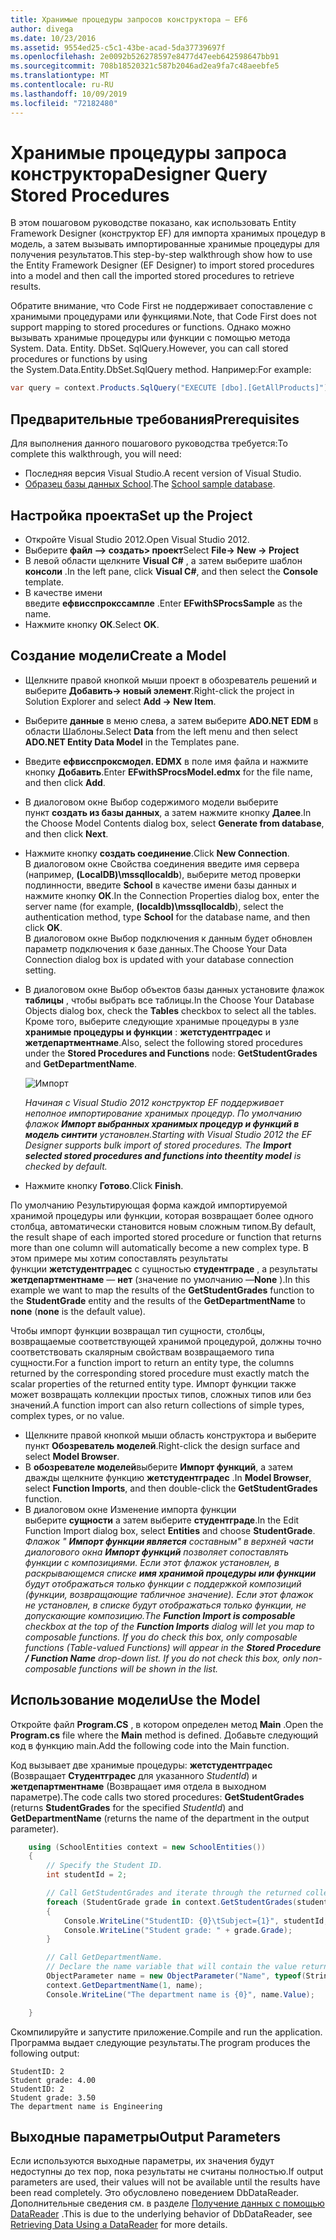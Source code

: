```yaml
---
title: Хранимые процедуры запросов конструктора — EF6
author: divega
ms.date: 10/23/2016
ms.assetid: 9554ed25-c5c1-43be-acad-5da37739697f
ms.openlocfilehash: 2e0092b526278597e8477d47eeb642598647bb91
ms.sourcegitcommit: 708b18520321c587b2046ad2ea9fa7c48aeebfe5
ms.translationtype: MT
ms.contentlocale: ru-RU
ms.lasthandoff: 10/09/2019
ms.locfileid: "72182480"
---
```

# <a name="designer-query-stored-procedures"></a><span data-ttu-id="25203-102">Хранимые процедуры запроса конструктора</span><span class="sxs-lookup"><span data-stu-id="25203-102">Designer Query Stored Procedures</span></span>
<span data-ttu-id="25203-103">В этом пошаговом руководстве показано, как использовать Entity Framework Designer (конструктор EF) для импорта хранимых процедур в модель, а затем вызывать импортированные хранимые процедуры для получения результатов.</span><span class="sxs-lookup"><span data-stu-id="25203-103">This step-by-step walkthrough show how to use the Entity Framework Designer (EF Designer) to import stored procedures into a model and then call the imported stored procedures to retrieve results.</span></span> 

<span data-ttu-id="25203-104">Обратите внимание, что Code First не поддерживает сопоставление с хранимыми процедурами или функциями.</span><span class="sxs-lookup"><span data-stu-id="25203-104">Note, that Code First does not support mapping to stored procedures or functions.</span></span> <span data-ttu-id="25203-105">Однако можно вызывать хранимые процедуры или функции с помощью метода System. Data. Entity. DbSet. SqlQuery.</span><span class="sxs-lookup"><span data-stu-id="25203-105">However, you can call stored procedures or functions by using the System.Data.Entity.DbSet.SqlQuery method.</span></span> <span data-ttu-id="25203-106">Например:</span><span class="sxs-lookup"><span data-stu-id="25203-106">For example:</span></span>
``` csharp
var query = context.Products.SqlQuery("EXECUTE [dbo].[GetAllProducts]")`;
```

## <a name="prerequisites"></a><span data-ttu-id="25203-107">Предварительные требования</span><span class="sxs-lookup"><span data-stu-id="25203-107">Prerequisites</span></span>

<span data-ttu-id="25203-108">Для выполнения данного пошагового руководства требуется:</span><span class="sxs-lookup"><span data-stu-id="25203-108">To complete this walkthrough, you will need:</span></span>

- <span data-ttu-id="25203-109">Последняя версия Visual Studio.</span><span class="sxs-lookup"><span data-stu-id="25203-109">A recent version of Visual Studio.</span></span>
- <span data-ttu-id="25203-110">[Образец базы данных School](~/ef6/resources/school-database.md).</span><span class="sxs-lookup"><span data-stu-id="25203-110">The [School sample database](~/ef6/resources/school-database.md).</span></span>

## <a name="set-up-the-project"></a><span data-ttu-id="25203-111">Настройка проекта</span><span class="sxs-lookup"><span data-stu-id="25203-111">Set up the Project</span></span>

-   <span data-ttu-id="25203-112">Откройте Visual Studio 2012.</span><span class="sxs-lookup"><span data-stu-id="25203-112">Open Visual Studio 2012.</span></span>
-   <span data-ttu-id="25203-113">Выберите **файл —&gt; создать&gt; проект**</span><span class="sxs-lookup"><span data-stu-id="25203-113">Select **File-&gt; New -&gt; Project**</span></span>
-   <span data-ttu-id="25203-114">В левой области щелкните **Visual C\#** , а затем выберите шаблон **консоли** .</span><span class="sxs-lookup"><span data-stu-id="25203-114">In the left pane, click **Visual C\#**, and then select the **Console** template.</span></span>
-   <span data-ttu-id="25203-115">В качестве имени введите **ефвисспрокссампле** .</span><span class="sxs-lookup"><span data-stu-id="25203-115">Enter **EFwithSProcsSample** as the name.</span></span>
-   <span data-ttu-id="25203-116">Нажмите кнопку **ОК**.</span><span class="sxs-lookup"><span data-stu-id="25203-116">Select **OK**.</span></span>

## <a name="create-a-model"></a><span data-ttu-id="25203-117">Создание модели</span><span class="sxs-lookup"><span data-stu-id="25203-117">Create a Model</span></span>

-   <span data-ttu-id="25203-118">Щелкните правой кнопкой мыши проект в обозреватель решений и выберите **Добавить-&gt; новый элемент**.</span><span class="sxs-lookup"><span data-stu-id="25203-118">Right-click the project in Solution Explorer and select **Add -&gt; New Item**.</span></span>
-   <span data-ttu-id="25203-119">Выберите **данные** в меню слева, а затем выберите **ADO.NET EDM** в области Шаблоны.</span><span class="sxs-lookup"><span data-stu-id="25203-119">Select **Data** from the left menu and then select **ADO.NET Entity Data Model** in the Templates pane.</span></span>
-   <span data-ttu-id="25203-120">Введите **ефвисспроксмодел. EDMX** в поле имя файла и нажмите кнопку **Добавить**.</span><span class="sxs-lookup"><span data-stu-id="25203-120">Enter **EFwithSProcsModel.edmx** for the file name, and then click **Add**.</span></span>
-   <span data-ttu-id="25203-121">В диалоговом окне Выбор содержимого модели выберите пункт **создать из базы данных**, а затем нажмите кнопку **Далее**.</span><span class="sxs-lookup"><span data-stu-id="25203-121">In the Choose Model Contents dialog box, select **Generate from database**, and then click **Next**.</span></span>
-   <span data-ttu-id="25203-122">Нажмите кнопку **создать соединение**.</span><span class="sxs-lookup"><span data-stu-id="25203-122">Click **New Connection**.</span></span>  
    <span data-ttu-id="25203-123">В диалоговом окне Свойства соединения введите имя сервера (например, **(LocalDB)\\mssqllocaldb**), выберите метод проверки подлинности, введите **School** в качестве имени базы данных и нажмите кнопку **ОК**.</span><span class="sxs-lookup"><span data-stu-id="25203-123">In the Connection Properties dialog box, enter the server name (for example, **(localdb)\\mssqllocaldb**), select the authentication method, type **School** for the database name, and then click **OK**.</span></span>  
    <span data-ttu-id="25203-124">В диалоговом окне Выбор подключения к данным будет обновлен параметр подключения к базе данных.</span><span class="sxs-lookup"><span data-stu-id="25203-124">The Choose Your Data Connection dialog box is updated with your database connection setting.</span></span>
-   <span data-ttu-id="25203-125">В диалоговом окне Выбор объектов базы данных установите флажок **таблицы** , чтобы выбрать все таблицы.</span><span class="sxs-lookup"><span data-stu-id="25203-125">In the Choose Your Database Objects dialog box, check the **Tables** checkbox to select all the tables.</span></span>  
    <span data-ttu-id="25203-126">Кроме того, выберите следующие хранимые процедуры в узле **хранимые процедуры и функции** : **жетстудентградес** и **жетдепартментнаме**.</span><span class="sxs-lookup"><span data-stu-id="25203-126">Also, select the following stored procedures under the **Stored Procedures and Functions** node: **GetStudentGrades** and **GetDepartmentName**.</span></span> 

    ![Импорт](~/ef6/media/import.jpg)

    <span data-ttu-id="25203-128">*Начиная с Visual Studio 2012 конструктор EF поддерживает неполное импортирование хранимых процедур. По умолчанию флажок **Импорт выбранных хранимых процедур и функций в модель синтити** установлен.*</span><span class="sxs-lookup"><span data-stu-id="25203-128">*Starting with Visual Studio 2012 the EF Designer supports bulk import of stored procedures. The **Import selected stored procedures and functions into theentity model** is checked by default.*</span></span>
-   <span data-ttu-id="25203-129">Нажмите кнопку **Готово**.</span><span class="sxs-lookup"><span data-stu-id="25203-129">Click **Finish**.</span></span>

<span data-ttu-id="25203-130">По умолчанию Результирующая форма каждой импортируемой хранимой процедуры или функции, которая возвращает более одного столбца, автоматически становится новым сложным типом.</span><span class="sxs-lookup"><span data-stu-id="25203-130">By default, the result shape of each imported stored procedure or function that returns more than one column will automatically become a new complex type.</span></span> <span data-ttu-id="25203-131">В этом примере мы хотим сопоставлять результаты функции **жетстудентградес** с сущностью **студентграде** , а результаты **жетдепартментнаме** — **нет** (значение по умолчанию —**None** ).</span><span class="sxs-lookup"><span data-stu-id="25203-131">In this example we want to map the results of the **GetStudentGrades** function to the **StudentGrade** entity and the results of the **GetDepartmentName** to **none** (**none** is the default value).</span></span>

<span data-ttu-id="25203-132">Чтобы импорт функции возвращал тип сущности, столбцы, возвращаемые соответствующей хранимой процедурой, должны точно соответствовать скалярным свойствам возвращаемого типа сущности.</span><span class="sxs-lookup"><span data-stu-id="25203-132">For a function import to return an entity type, the columns returned by the corresponding stored procedure must exactly match the scalar properties of the returned entity type.</span></span> <span data-ttu-id="25203-133">Импорт функции также может возвращать коллекции простых типов, сложных типов или без значений.</span><span class="sxs-lookup"><span data-stu-id="25203-133">A function import can also return collections of simple types, complex types, or no value.</span></span>

-   <span data-ttu-id="25203-134">Щелкните правой кнопкой мыши область конструктора и выберите пункт **Обозреватель моделей**.</span><span class="sxs-lookup"><span data-stu-id="25203-134">Right-click the design surface and select **Model Browser**.</span></span>
-   <span data-ttu-id="25203-135">В **обозревателе моделей**выберите **Импорт функций**, а затем дважды щелкните функцию **жетстудентградес** .</span><span class="sxs-lookup"><span data-stu-id="25203-135">In **Model Browser**, select **Function Imports**, and then double-click the **GetStudentGrades** function.</span></span>
-   <span data-ttu-id="25203-136">В диалоговом окне Изменение импорта функции выберите **сущности** а затем выберите **студентграде**.</span><span class="sxs-lookup"><span data-stu-id="25203-136">In the Edit Function Import dialog box, select **Entities** and choose **StudentGrade**.</span></span>  
    <span data-ttu-id="25203-137">*Флажок " **Импорт функции является** составным" в верхней части диалогового окна **Импорт функций** позволяет сопоставлять функции с композициями. Если этот флажок установлен, в раскрывающемся списке **имя хранимой процедуры или функции** будут отображаться только функции с поддержкой композиций (функции, возвращающие табличное значение). Если этот флажок не установлен, в списке будут отображаться только функции, не допускающие композицию.*</span><span class="sxs-lookup"><span data-stu-id="25203-137">*The **Function Import is composable** checkbox at the top of the **Function Imports** dialog will let you map to composable functions. If you do check this box, only composable functions (Table-valued Functions) will appear in the **Stored Procedure / Function Name** drop-down list. If you do not check this box, only non-composable functions will be shown in the list.*</span></span>

## <a name="use-the-model"></a><span data-ttu-id="25203-138">Использование модели</span><span class="sxs-lookup"><span data-stu-id="25203-138">Use the Model</span></span>

<span data-ttu-id="25203-139">Откройте файл **Program.CS** , в котором определен метод **Main** .</span><span class="sxs-lookup"><span data-stu-id="25203-139">Open the **Program.cs** file where the **Main** method is defined.</span></span> <span data-ttu-id="25203-140">Добавьте следующий код в функцию main.</span><span class="sxs-lookup"><span data-stu-id="25203-140">Add the following code into the Main function.</span></span>

<span data-ttu-id="25203-141">Код вызывает две хранимые процедуры: **жетстудентградес** (Возвращает **Студентградес** для указанного *StudentId*) и **жетдепартментнаме** (Возвращает имя отдела в выходном параметре).</span><span class="sxs-lookup"><span data-stu-id="25203-141">The code calls two stored procedures: **GetStudentGrades** (returns **StudentGrades** for the specified *StudentId*) and **GetDepartmentName** (returns the name of the department in the output parameter).</span></span>  

``` csharp
    using (SchoolEntities context = new SchoolEntities())
    {
        // Specify the Student ID.
        int studentId = 2;

        // Call GetStudentGrades and iterate through the returned collection.
        foreach (StudentGrade grade in context.GetStudentGrades(studentId))
        {
            Console.WriteLine("StudentID: {0}\tSubject={1}", studentId, grade.Subject);
            Console.WriteLine("Student grade: " + grade.Grade);
        }

        // Call GetDepartmentName.
        // Declare the name variable that will contain the value returned by the output parameter.
        ObjectParameter name = new ObjectParameter("Name", typeof(String));
        context.GetDepartmentName(1, name);
        Console.WriteLine("The department name is {0}", name.Value);

    }
```

<span data-ttu-id="25203-142">Скомпилируйте и запустите приложение.</span><span class="sxs-lookup"><span data-stu-id="25203-142">Compile and run the application.</span></span> <span data-ttu-id="25203-143">Программа выдает следующие результаты.</span><span class="sxs-lookup"><span data-stu-id="25203-143">The program produces the following output:</span></span>

```console
StudentID: 2
Student grade: 4.00
StudentID: 2
Student grade: 3.50
The department name is Engineering
```

<a name="output-parameters"></a><span data-ttu-id="25203-144">Выходные параметры</span><span class="sxs-lookup"><span data-stu-id="25203-144">Output Parameters</span></span>
-----------------

<span data-ttu-id="25203-145">Если используются выходные параметры, их значения будут недоступны до тех пор, пока результаты не считаны полностью.</span><span class="sxs-lookup"><span data-stu-id="25203-145">If output parameters are used, their values will not be available until the results have been read completely.</span></span> <span data-ttu-id="25203-146">Это обусловлено поведением DbDataReader. Дополнительные сведения см. в разделе [Получение данных с помощью DataReader](https://go.microsoft.com/fwlink/?LinkID=398589) .</span><span class="sxs-lookup"><span data-stu-id="25203-146">This is due to the underlying behavior of DbDataReader, see [Retrieving Data Using a DataReader](https://go.microsoft.com/fwlink/?LinkID=398589) for more details.</span></span>

